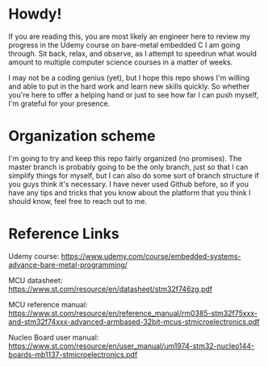 # Howdy! 
If you are reading this, you are most likely an engineer here to review my progress in the Udemy course on bare-metal embedded C I am going through. Sit back, relax, and observe, as I attempt to speedrun what would amount to multiple computer science courses in a matter of weeks.

I may not be a coding genius (yet), but I hope this repo shows I'm willing and able to put in the hard work and learn new skills quickly. So whether you're here to offer a helping hand or just to see how far I can push myself, I'm grateful for your presence. 

# Organization scheme
I'm going to try and keep this repo fairly organized (no promises). The master branch is probably going to be the only branch, just so that I can simplify things for myself, but I can also do some sort of branch structure if you guys think it's necessary. I have never used Github before, so if you have any tips and tricks that you know about the platform that you think I should know, feel free to reach out to me.

# Reference Links
Udemy course: https://www.udemy.com/course/embedded-systems-advance-bare-metal-programming/

MCU datasheet: https://www.st.com/resource/en/datasheet/stm32f746zg.pdf

MCU reference manual: https://www.st.com/resource/en/reference_manual/rm0385-stm32f75xxx-and-stm32f74xxx-advanced-armbased-32bit-mcus-stmicroelectronics.pdf

Nucleo Board user manual: https://www.st.com/resource/en/user_manual/um1974-stm32-nucleo144-boards-mb1137-stmicroelectronics.pdf